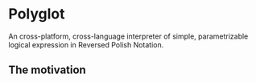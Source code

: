 # Polyglot

An cross-platform, cross-language interpreter of simple, parametrizable logical expression in Reversed Polish Notation.
## The motivation
